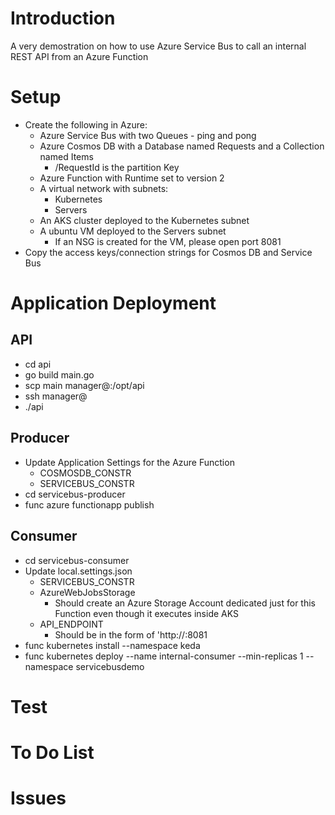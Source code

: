 # Introduction
A very demostration on how to use Azure Service Bus to call an internal REST API from an Azure Function

# Setup
* Create the following in Azure:
    * Azure Service Bus with two Queues - ping and pong
    * Azure Cosmos DB with a Database named Requests and a Collection named Items
        - /RequestId is the partition Key
    * Azure Function with Runtime set to version 2
    * A virtual network with subnets:
        * Kubernetes
        * Servers
    * An AKS cluster deployed to the Kubernetes subnet
    * A ubuntu VM deployed to the Servers subnet
        * If an NSG is created for the VM, please open port 8081
* Copy the access keys/connection strings for Cosmos DB and Service Bus

# Application Deployment 
## API
* cd api
* go build main.go
* scp main manager@<ubuntu-vm-ip>:/opt/api
* ssh manager@<ubuntu-vm-ip>
* ./api

## Producer
* Update Application Settings for the Azure Function
    * COSMOSDB_CONSTR
    * SERVICEBUS_CONSTR
* cd servicebus-producer
* func azure functionapp publish <function-app-name>

## Consumer
* cd servicebus-consumer
* Update local.settings.json
    * SERVICEBUS_CONSTR
    * AzureWebJobsStorage 
        * Should create an Azure Storage Account dedicated just for this Function even though it executes inside AKS
    * API_ENDPOINT
        * Should be in the form of 'http://<ubntu-vm-ip>:8081
* func kubernetes install --namespace keda
* func kubernetes deploy --name internal-consumer --min-replicas 1 --namespace servicebusdemo

# Test

# To Do List 

# Issues

